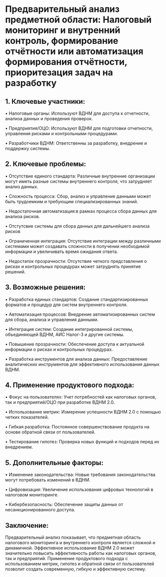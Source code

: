 # Предварительный анализ предметной области: Налоговый мониторинг и внутренний контроль, формирование отчётности или автоматизация формирования отчётности, приоритезация задач на разработку

## 1. Ключевые участники:

•	Налоговые органы: Используют ВДНМ для доступа к отчетности, анализа данных и проведения проверок.

•	Предприятия/ОЦО: Используют ВДНМ для подготовки отчетности, управления рисками и контрольными процедурами.

•	Разработчики ВДНМ: Ответственны за разработку, внедрение и поддержку системы.

## 2. Ключевые проблемы:
•	Отсутствие единого стандарта: Различные внутренние организации могут иметь разные системы внутреннего контроля, что затрудняет анализ данных.


•	Сложность процесса: Сбор, анализ и управление данными может быть трудоемким и требующим специализированных знаний.


•	Недостаточная автоматизация:в рамках процесса сбора данных для анализа рисков.


•	Отстутсвие системы для сбора данных для дальнейшего анализа рисков


•	Ограниченная интеграция: Отсутствие интеграции между различными системами может создавать сложности в получении необходимой информации и увеличивать время ожидания ответа.


•	Недостаток прозрачности: Отсутствие четкого представления о рисках и контрольных процедурах может затруднять принятие решений.


## 3. Возможные решения:
•	Разработка единых стандартов: Создание стандартизированных форматов и процедур для систем внутреннего контроля.


•	Автоматизация процессов: Внедрение автоматизированных систем для сбора, анализа и управления данными.


•	Интеграция систем: Создание интегрированной системы, объединяющей ВДНМ, АИС Налог-3 и другие системы.


•	Повышение прозрачности: Обеспечение доступа к актуальной информации о рисках и контрольных процедурах.


•	Разработка инструментов для анализа данных: Предоставление аналитических инструментов для эффективного использования данных ВДНМ.
## 4. Применение продуктового подхода:


•	Фокус на пользователях: Учет потребностей как налоговых органов, так и предприятий/ОЦО при разработке ВДНМ 2.0.


•	Использование метрик: Измерение успешности ВДНМ 2.0 с помощью четких показателей.


•	Гибкая разработка: Постоянное совершенствование продукта на основе обратной связи от пользователей.


•	Тестирование гипотез: Проверка новых функций и подходов перед их внедрением.
## 5. Дополнительные факторы:


•	Изменение законодательства: Новые требования законодательства могут потребовать изменений в ВДНМ.


•	Цифровизация: Увеличение использования цифровых технологий в налоговом мониторинге.


•	Кибербезопасность: Обеспечение защиты данных от несанкционированного доступа.

## Заключение:
Предварительный анализ показывает, что предметная область налогового мониторинга и внутреннего контроля является сложной и динамичной. Эффективное использование ВДНМ 2.0 может значительно повысить эффективность работы как налоговых органов, так и предприятий. Применение продуктового подхода с использованием метрик, гипотез и обратной связи от пользователей позволит создать современную, гибкую и эффективную систему.
